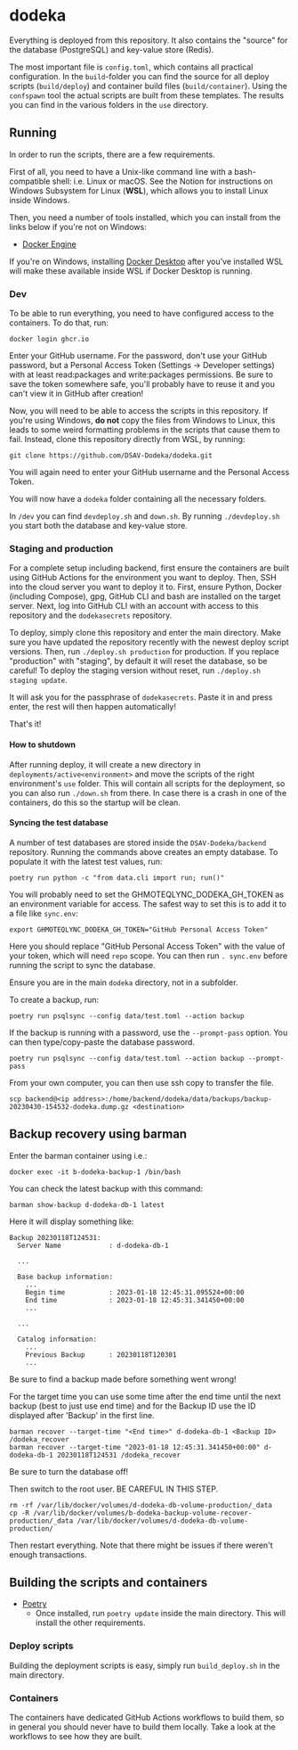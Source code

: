 # dodeka

Everything is deployed from this repository. It also contains the "source" for the database (PostgreSQL) and key-value store (Redis).

The most important file is `config.toml`, which contains all practical configuration. In the `build`-folder you can find the source for all deploy scripts (`build/deploy`) and container build files (`build/container`). Using the `confspawn` tool the actual scripts are built from these templates. The results you can find in the various folders in the `use` directory.

## Running

In order to run the scripts, there are a few requirements.

First of all, you need to have a Unix-like command line with a bash-compatible shell: i.e. Linux or macOS. See the Notion for instructions on Windows Subsystem for Linux (**WSL**), which allows you to install Linux inside Windows.

Then, you need a number of tools installed, which you can install from the links below if you're not on Windows:

* [Docker Engine](https://docs.docker.com/engine/install/)

If you're on Windows, installing [Docker Desktop](https://www.docker.com/products/docker-desktop) after you've installed WSL will make these available inside WSL if Docker Desktop is running.

### Dev

To be able to run everything, you need to have configured access to the containers. To do that, run:

```shell
docker login ghcr.io
```

Enter your GitHub username. For the password, don't use your GitHub password, but a Personal Access Token (Settings -> Developer settings) with at least read:packages and write:packages permissions. Be sure to save the token somewhere safe, you'll probably have to reuse it and you can't view it in GitHub after creation!

Now, you will need to be able to access the scripts in this repository. If you're using Windows, **do not** copy the files from Windows to Linux, this leads to some weird formatting problems in the scripts that cause them to fail. Instead, clone this repository directly from WSL, by running:

`git clone https://github.com/DSAV-Dodeka/dodeka.git`

You will again need to enter your GitHub username and the Personal Access Token.

You will now have a `dodeka` folder containing all the necessary folders.

In `/dev` you can find `devdeploy.sh` and `down.sh`. By running `./devdeploy.sh` you start both the database and key-value store.


### Staging and production

For a complete setup including backend, first ensure the containers are built using GitHub Actions for the environment you want to deploy. Then, SSH into the cloud server you want to deploy it to. First, ensure Python, Docker (including Compose), gpg, GitHub CLI and bash are installed on the target server. Next, log into GitHub CLI with an account with access to this repository and the `dodekasecrets` repository.

To deploy, simply clone this repository and enter the main directory. Make sure you have updated the repository recently with the newest deploy script versions. Then, run `./deploy.sh production` for production. If you replace "production" with "staging", by default it will reset the database, so be careful! To deploy the staging version without reset, run `./deploy.sh staging update`.

It will ask you for the passphrase of `dodekasecrets`. Paste it in and press enter, the rest will then happen automatically!

That's it!

#### How to shutdown

After running deploy, it will create a new directory in `deployments/active<environment>` and move the scripts of the right environment's `use` folder. This will contain all scripts for the deployment, so you can also run `./down.sh` from there. In case there is a crash in one of the containers, do this so the startup will be clean.

#### Syncing the test database

A number of test databases are stored inside the `DSAV-Dodeka/backend` repository. Running the commands above creates an empty database. To populate it with the latest test values, run:

```shell
poetry run python -c "from data.cli import run; run()"
```

You will probably need to set the GHMOTEQLYNC_DODEKA_GH_TOKEN as an environment variable for access. The safest way to set this is to add it to a file like `sync.env`:

```shell
export GHMOTEQLYNC_DODEKA_GH_TOKEN="GitHub Personal Access Token"
```

Here you should replace "GitHub Personal Access Token" with the value of your token, which will need `repo` scope. You can then run `. sync.env` before running the script to sync the database.

Ensure you are in the main `dodeka` directory, not in a subfolder.

To create a backup, run:
```shell
poetry run psqlsync --config data/test.toml --action backup
```

If the backup is running with a password, use the `--prompt-pass` option. You can then type/copy-paste the database password.

```shell
poetry run psqlsync --config data/test.toml --action backup --prompt-pass
```

From your own computer, you can then use ssh copy to transfer the file.

```shell
scp backend@<ip address>:/home/backend/dodeka/data/backups/backup-20230430-154532-dodeka.dump.gz <destination>
```




## Backup recovery using barman

Enter the barman container using i.e.:

```shell
docker exec -it b-dodeka-backup-1 /bin/bash
```

You can check the latest backup with this command:

```shell
barman show-backup d-dodeka-db-1 latest
```

Here it will display something like:

```
Backup 20230118T124531:
  Server Name            : d-dodeka-db-1
 
  ...

  Base backup information:
    ...
    Begin time           : 2023-01-18 12:45:31.095524+00:00
    End time             : 2023-01-18 12:45:31.341450+00:00
    ...

  ...

  Catalog information:
    ...
    Previous Backup      : 20230118T120301
    ...

```

Be sure to find a backup made before something went wrong!

For the target time you can use some time after the end time until the next backup (best to just use end time) and for the Backup ID use the ID displayed after 'Backup' in the first line.

```shell
barman recover --target-time "<End time>" d-dodeka-db-1 <Backup ID> /dodeka_recover
barman recover --target-time "2023-01-18 12:45:31.341450+00:00" d-dodeka-db-1 20230118T124531 /dodeka_recover
```

Be sure to turn the database off!

Then switch to the root user. BE CAREFUL IN THIS STEP.

```shell
rm -rf /var/lib/docker/volumes/d-dodeka-db-volume-production/_data
cp -R /var/lib/docker/volumes/b-dodeka-backup-volume-recover-production/_data /var/lib/docker/volumes/d-dodeka-db-volume-production/
```

Then restart everything. Note that there might be issues if there weren't enough transactions. 

## Building the scripts and containers

* [Poetry](https://python-poetry.org/docs/master/)
    * Once installed, run `poetry update` inside the main directory. This will install the other requirements.

### Deploy scripts

Building the deployment scripts is easy, simply run `build_deploy.sh` in the main directory.

### Containers

The containers have dedicated GitHub Actions workflows to build them, so in general you should never have to build them locally. Take a look at the workflows to see how they are built.
